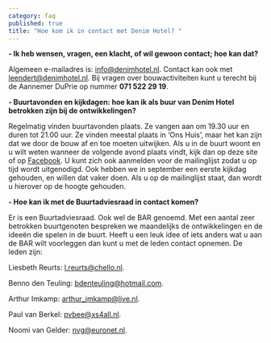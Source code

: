 ```yaml
---
category: faq
published: true
title: "Hoe kom ik in contact met Denim Hotel? "
---
```



**- Ik heb wensen, vragen, een klacht, of wil gewoon contact; hoe kan dat?**

Algemeen e-mailadres is: [info@denimhotel.nl](mailto:info@denimhotel.nl).
Contact kan ook met [leendert@denimhotel.nl](mailto:leendert@denimhotel.nl). Bij vragen over bouwactiviteiten kunt u terecht bij de Aannemer DuPrie op nummer **071 522 29 19**. 

**- Buurtavonden en kijkdagen: hoe kan ik als buur van Denim Hotel betrokken zijn bij de ontwikkelingen?**

Regelmatig vinden buurtavonden plaats. Ze vangen aan om 19.30 uur en duren tot 21.00 uur. Ze vinden meestal plaats in ‘Ons Huis’, maar het kan zijn dat we door de bouw af en toe moeten uitwijken. Als u in de buurt woont en u wilt weten wanneer de volgende avond plaats vindt, kijk dan op deze site of op [Facebook](https://www.facebook.com/pages/Denim-Hotel/303313413076317). U kunt zich ook aanmelden voor de mailinglijst zodat u op tijd wordt uitgenodigd.
Ook hebben we in september een eerste kijkdag gehouden, en willen dat vaker doen. Als u op de mailinglijst staat, dan wordt u hierover op de hoogte gehouden.

**- Hoe kan ik met de Buurtadviesraad in contact komen?**

Er is een Buurtadviesraad. Ook wel de BAR genoemd. Met een aantal zeer betrokken buurtgenoten bespreken we maandelijks de ontwikkelingen en de ideeën die spelen in de buurt. Heeft u een leuk idee of iets anders wat u aan de BAR wilt voorleggen dan kunt u met de leden contact opnemen. De leden zijn:                              

Liesbeth Reurts: [l.reurts@chello.nl](mailto:l.reurts@chello.nl).

Benno den Teuling: [bdenteuling@hotmail.com](mailto:bdenteuling@hotmail.com).

Arthur Imkamp: [arthur_imkamp@live.nl](mailto:arthur_imkamp@live.nl).

Paul van Berkel: [pvbee@xs4all.nl](mailto:pvbee@xs4all.nl).

Noomi van Gelder: [nvg@euronet.nl](mailto:nvgeuronet.nl).
